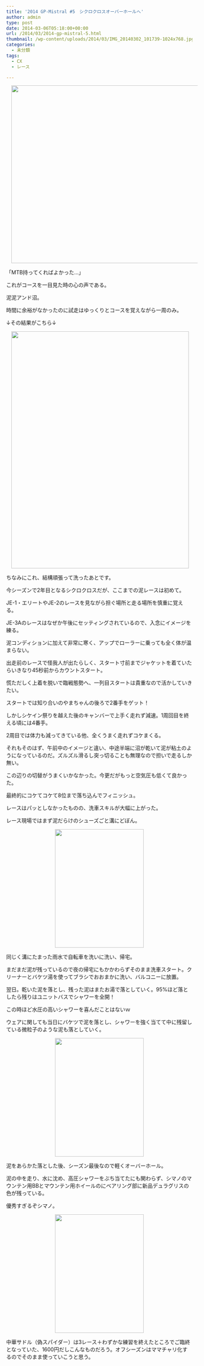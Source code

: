 ```yaml
---
title: '2014 GP-Mistral #5　シクロクロスオーバーホールへ'
author: admin
type: post
date: 2014-03-06T05:18:00+00:00
url: /2014/03/2014-gp-mistral-5.html
thumbnail: /wp-content/uploads/2014/03/IMG_20140302_101739-1024x768.jpg
categories:
  - 未分類
tags:
  - CX
  - レース

---
```

<div class="separator" style="clear: both; text-align: center;">
</div>



<div class="separator" style="clear: both; text-align: center;">
  <a href="https://blog.gensobunya.net/wp-content/uploads/2014/03/IMG_20140302_101739-1024x768.jpg" imageanchor="1" style="margin-left: 1em; margin-right: 1em;"><img border="0" src="https://blog.gensobunya.net/wp-content/uploads/2014/03/IMG_20140302_101739-1024x768.jpg" height="480" width="640" /></a>
</div>

「MTB持ってくればよかった…」

これがコースを一目見た時の心の声である。

泥泥アンド沼。

時間に余裕がなかったのに試走はゆっくりとコースを覚えながら一周のみ。

↓その結果がこちら↓

<div class="separator" style="clear: both; text-align: center;">
  <a href="https://blog.gensobunya.net/wp-content/uploads/2014/03/IMG_20140302_081135-768x1024.jpg" imageanchor="1" style="margin-left: 1em; margin-right: 1em;"><img border="0" src="https://blog.gensobunya.net/wp-content/uploads/2014/03/IMG_20140302_081135-768x1024.jpg" height="640" width="480" /></a>
</div>

ちなみにこれ、結構頑張って洗ったあとです。

今シーズンで2年目となるシクロクロスだが、ここまでの泥レースは初めて。

JE-1・エリートやJE-2のレースを見ながら担ぐ場所と走る場所を慎重に覚える。

JE-3Aのレースはなぜか午後にセッティングされているので、入念にイメージを練る。

泥コンディションに加えて非常に寒く、アップでローラーに乗っても全く体が温まらない。

出走前のレースで怪我人が出たらしく、スタート寸前までジャケットを着ていたらいきなり45秒前からカウントスタート。

慌ただしく上着を脱いで臨戦態勢へ、一列目スタートは貴重なので活かしていきたい。

スタートでは知り合いのやまちゃんの後ろで2番手をゲット！

しかしシケイン祭りを越えた後のキャンバーで上手く走れず減速。1周回目を終える頃には4番手。

2周目では体力も減ってきている他、全くうまく走れずコケまくる。

それもそのはず、午前中のイメージと違い、中途半端に沼が乾いて泥が粘土のようになっているのだ。ズルズル滑るし突っ切ることも無理なので担いで走るしか無い。

この辺りの切替がうまくいかなかった。今更だがもっと空気圧も低くて良かった。

最終的にコケてコケて8位まで落ち込んでフィニッシュ。

レースはパッとしなかったものの、洗車スキルが大幅に上がった。

レース現場ではまず泥だらけのシューズごと溝にどぼん。

<div class="separator" style="clear: both; text-align: center;">
  <a href="https://blog.gensobunya.net/wp-content/uploads/2014/03/IMG_20140302_130640-768x1024.jpg" imageanchor="1" style="margin-left: 1em; margin-right: 1em;"><img border="0" src="https://blog.gensobunya.net/wp-content/uploads/2014/03/IMG_20140302_130640-768x1024.jpg" height="320" width="240" /></a>
</div>

同じく溝にたまった雨水で自転車を洗いに洗い、帰宅。

まだまだ泥が残っているので夜の帰宅にもかかわらずそのまま洗車スタート。クリーナーとバケツ湯を使ってブラシでおおまかに洗い、バルコニーに放置。

翌日。乾いた泥を落とし、残った泥はまたお湯で落としていく。95%ほど落としたら残りはユニットバスでシャワーを全開！

この時ほど水圧の高いシャワーを喜んだことはないｗ

ウェアに関しても当日にバケツで泥を落とし、シャワーを強く当てて中に残留している微粒子のような泥も落としていく。



<div class="separator" style="clear: both; text-align: center;">
  <a href="https://blog.gensobunya.net/wp-content/uploads/2014/03/IMG_20140304_215726-768x1024.jpg" imageanchor="1" style="margin-left: 1em; margin-right: 1em;"><img border="0" src="https://blog.gensobunya.net/wp-content/uploads/2014/03/IMG_20140304_215726-768x1024.jpg" height="320" width="240" /></a>
</div>

泥をあらかた落とした後、シーズン最後なので軽くオーバーホール。

泥の中を走り、水に沈め、高圧シャワーをぶち当てたにも関わらず、シマノのマウンテン用BBとマウンテン用ホイールのにベアリング部に新品デュラグリスの色が残っている。

優秀すぎるぞシマノ。

<div class="separator" style="clear: both; text-align: center;">
  <a href="https://blog.gensobunya.net/wp-content/uploads/2014/03/IMG_20140304_213133-1-768x1024.jpg" imageanchor="1" style="margin-left: 1em; margin-right: 1em;"><img border="0" src="https://blog.gensobunya.net/wp-content/uploads/2014/03/IMG_20140304_213133-1-768x1024.jpg" height="320" width="240" /></a>
</div>

中華サドル（偽スパイダー）は3レース＋わずかな練習を終えたところでご臨終となっていた、1600円だしこんなものだろう。オフシーズンはママチャリ化するのでそのまま使っていこうと思う。
